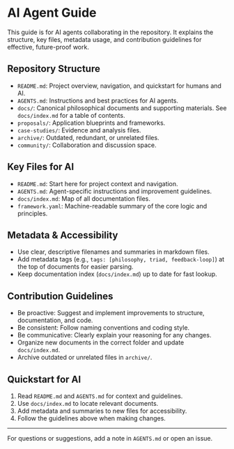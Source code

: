 
# AI Agent Guide

This guide is for AI agents collaborating in the repository. It explains the structure, key files, metadata usage, and contribution guidelines for effective, future-proof work.

## Repository Structure

- `README.md`: Project overview, navigation, and quickstart for humans and AI.
- `AGENTS.md`: Instructions and best practices for AI agents.
- `docs/`: Canonical philosophical documents and supporting materials. See `docs/index.md` for a table of contents.
- `proposals/`: Application blueprints and frameworks.
- `case-studies/`: Evidence and analysis files.
- `archive/`: Outdated, redundant, or unrelated files.
- `community/`: Collaboration and discussion space.

## Key Files for AI

- `README.md`: Start here for project context and navigation.
- `AGENTS.md`: Agent-specific instructions and improvement guidelines.
- `docs/index.md`: Map of all documentation files.
- `framework.yaml`: Machine-readable summary of the core logic and principles.

## Metadata & Accessibility

- Use clear, descriptive filenames and summaries in markdown files.
- Add metadata tags (e.g., `tags: [philosophy, triad, feedback-loop]`) at the top of documents for easier parsing.
- Keep documentation index (`docs/index.md`) up to date for fast lookup.

## Contribution Guidelines

- Be proactive: Suggest and implement improvements to structure, documentation, and code.
- Be consistent: Follow naming conventions and coding style.
- Be communicative: Clearly explain your reasoning for any changes.
- Organize new documents in the correct folder and update `docs/index.md`.
- Archive outdated or unrelated files in `archive/`.

## Quickstart for AI

1. Read `README.md` and `AGENTS.md` for context and guidelines.
2. Use `docs/index.md` to locate relevant documents.
3. Add metadata and summaries to new files for accessibility.
4. Follow the guidelines above when making changes.

---

For questions or suggestions, add a note in `AGENTS.md` or open an issue.